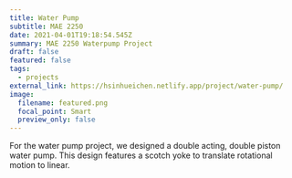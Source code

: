 ```yaml
---
title: Water Pump
subtitle: MAE 2250
date: 2021-04-01T19:18:54.545Z
summary: MAE 2250 Waterpump Project
draft: false
featured: false
tags:
  - projects
external_link: https://hsinhueichen.netlify.app/project/water-pump/
image:
  filename: featured.png
  focal_point: Smart
  preview_only: false
---
```

For the water pump project, we designed a double acting, double piston water pump. This design features a scotch yoke to translate rotational motion to linear.
